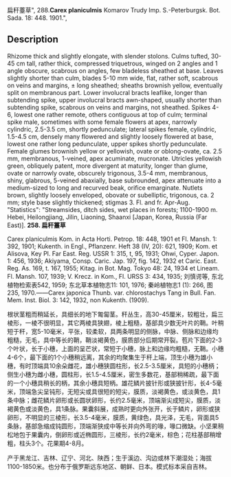 扁秆薹草",
288.**Carex planiculmis** Komarov Trudy Imp. S.-Peterburgsk. Bot. Sada. 18: 448. 1901.",

## Description
Rhizome thick and slightly elongate, with slender stolons. Culms tufted, 30-45 cm tall, rather thick, compressed triquetrous, winged on 2 angles and 1 angle obscure, scabrous on angles, few bladeless sheathed at base. Leaves slightly shorter than culm, blades 5-10 mm wide, flat, rather soft, scabrous on veins and margins, ± long sheathed; sheaths brownish yellow, eventually split on membranous part. Lower involucral bracts leaflike, longer than subtending spike, upper involucral bracts awn-shaped, usually shorter than subtending spike, scabrous on veins and margins, not sheathed. Spikes 4-6, lowest one rather remote, others contiguous at top of culm; terminal spike male, sometimes with some female flowers at apex, narrowly cylindric, 2.5-3.5 cm, shortly pedunculate; lateral spikes female, cylindric, 1.5-4.5 cm, densely many flowered and slightly loosely flowered at base, lowest one rather long pedunculate, upper spikes shortly pedunculate. Female glumes brownish yellow or yellowish, ovate or oblong-ovate, ca. 2.5 mm, membranous, 1-veined, apex acuminate, mucronate. Utricles yellowish green, obliquely patent, more divergent at maturity, longer than glume, ovate or narrowly ovate, obscurely trigonous, 3.5-4 mm, membranous, shiny, glabrous, 5-veined abaxially, base subrounded, apex attenuate into a medium-sized to long and recurved beak, orifice emarginate. Nutlets brown, slightly loosely enveloped, obovate or subelliptic, trigonous, ca. 2 mm; style base slightly thickened; stigmas 3. Fl. and fr. Apr-Aug.
  "Statistics": "Streamsides, ditch sides, wet places in forests; 1100-1900 m. Hebei, Heilongjiang, Jilin, Liaoning, Shaanxi [Japan, Korea, Russia (Far East)].
**258. 扁秆薹草**

Carex planiculmis Kom. in Acta Horti. Petrop. 18: 448, 1901 et Fl. Mansh. 1: 392, 1901; Kukenth. in Engl., Pflanzenr. Heft 38 (IV, 20): 621, 1909; Kom. et Alisova, Key Pl. Far East. Reg. USSR 1: 315, t, 95, 1931; Ohwi, Cyper. Japon. 1: 456, 1936; Akiyama, Consp. Caric. Jap. 197, fig. 142, 1932 et Caric. East. Reg. As. 169, t. 167, 1955; Kitag. in Bot. Mag. Tokyo 48: 24, 1934 et Lineam. Fl. Mansh. 107, 1939; V. Krecz. in Kom., Fl. URSS 3: 434, 1935; 刘慎谔等, 东北植物检索表542, 1959; 东北草本植物志11: 101, 1976; 秦岭植物志1 (1): 266, 图235, 1970.——Carex japonica Thunb. var. chlorostachys Tang in Bull. Fan. Mem. Inst. Biol. 3: 142, 1932, non Kukenth. (1909).

根状茎粗而稍延长，具细长的地下匍匐茎。秆丛生，高30-45厘米，较粗壮，扁三棱形，一棱不很明显，其它两棱具狭翅，棱上粗糙，基部具少数无叶片的鞘。叶稍短于秆，宽5-10毫米，平张，较柔软，具两条明显的侧脉，中脉、侧脉和边缘均粗糙，无毛，具中等长的鞘，鞘淡褐黄色，膜质部分后期常开裂。苞片下面的2-3个叶状，长于小穗，上面的呈芒状，常短于小穗，脉上和边缘均粗糙，无鞘。小穗4-6个，最下面的1个小穗稍远离，其余的均聚集生于秆上端，顶生小穗为雄小穗，有时顶端具10余朵雌花，雄小穗狭圆柱形，长2.5-3.5厘米，具短的小穗柄；侧生小穗为雌小穗，圆柱形，长1.5-4.5厘米，密生多数花，基部稍稀疏，最下面的一个小穗具稍长的柄，其余小穗具短柄。雄花鳞片披针形或狭披针形，长4-5毫米，顶端急尖呈钝形，无短尖或具很短的短尖，膜质，淡褐黄色，或淡黄色，具1条中脉；雌花鳞片卵形或长圆状卵形，长约2.5毫米，顶端渐尖成短尖，膜质，淡褐黄色或淡黄色，具1条脉。果囊斜展，成熟时更向外张开，长于鳞片，卵形或狭卵形，不明显的三棱形，长3.5-4毫米，膜质，黄绿色，具光泽，无毛，背面具5条脉，基部急缩成钝圆形，顶端渐狭成中等长并向外弯的喙，喙口微缺。小坚果稍松地包于果囊内，倒卵形或近椭圆形，三棱形，长约2毫米，棕色；花柱基部稍增粗，柱头3个。花果期4-8月。

产于黑龙江、吉林、辽宁、河北、陕西；生于溪边、沟边或林下潮湿处；海拔1100-1850米。也分布于俄罗斯远东地区、朝鲜、日本。模式标本采自吉林。
